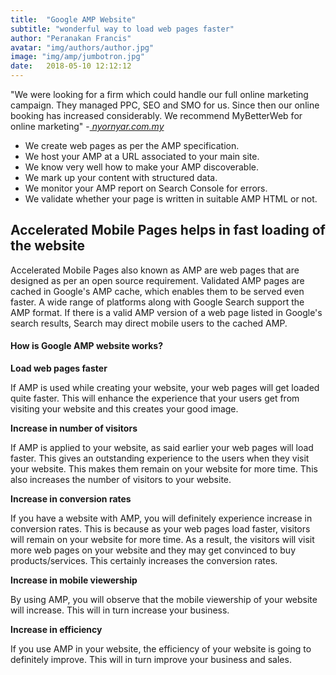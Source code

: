 ```yaml
---
title:  "Google AMP Website"
subtitle: "wonderful way to load web pages faster"
author: "Peranakan Francis"
avatar: "img/authors/author.jpg"
image: "img/amp/jumbotron.jpg"
date:   2018-05-10 12:12:12
---
```

"We were looking for a firm which could handle our full online marketing campaign. They managed PPC, SEO and SMO for us. Since then our online booking has increased considerably. We recommend MyBetterWeb for online marketing" -<a href="http://nyornyar.com.my/" target="_blank"><i> nyornyar.com.my</i></a>

- We create web pages as per the AMP specification.
- We host your AMP at a URL associated to your main site.
- We know very well how to make your AMP discoverable.
- We mark up your content with structured data.
- We monitor your AMP report on Search Console for errors.
- We validate whether your page is written in suitable AMP HTML or not.

##  Accelerated Mobile Pages helps in fast loading of the website
Accelerated Mobile Pages also known as AMP are web pages that are designed as per an open source requirement. Validated AMP pages are cached in Google's AMP cache, which enables them to be served even faster. A wide range of platforms along with Google Search support the AMP format. If there is a valid AMP version of a web page listed in Google's search results, Search may direct mobile users to the cached AMP.

#### How is Google AMP website works?
**Load web pages faster**

If AMP is used while creating your website, your web pages will get loaded quite faster. This will enhance the experience that your users get from visiting your website and this creates your good image.

**Increase in number of visitors**

If AMP is applied to your website, as said earlier your web pages will load faster. This gives an outstanding experience to the users when they visit your website. This makes them remain on your website for more time. This also increases the number of visitors to your website.

**Increase in conversion rates**

If you have a website with AMP, you will definitely experience increase in conversion rates. This is because as your web pages load faster, visitors will remain on your website for more time. As a result, the visitors will visit more web pages on your website and they may get convinced to buy products/services. This certainly increases the conversion rates.

**Increase in mobile viewership**

By using AMP, you will observe that the mobile viewership of your website will increase. This will in turn increase your business.

**Increase in efficiency**

If you use AMP in your website, the efficiency of your website is going to definitely improve. This will in turn improve your business and sales.
